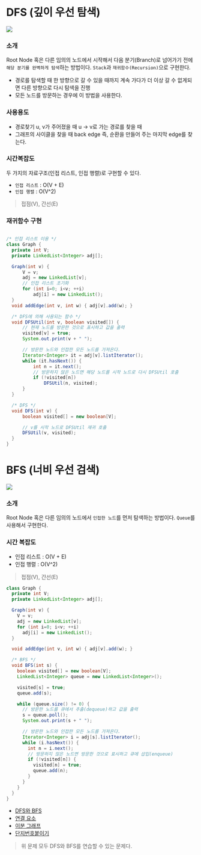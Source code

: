 # DFS (깊이 우선 탐색)

![](https://upload.wikimedia.org/wikipedia/commons/7/7f/Depth-First-Search.gif)


### 소개

Root Node 혹은 다른 임의의 노드에서 시작해서 다음 분기(Branch)로 넘어가기 전에 `해당 분기를 완벽하게 탐색`하는 방법이다.
`Stack`과 `재귀함수(Recursion)`으로 구현한다.

- 경로를 탐색할 때 한 방향으로 갈 수 있을 때까지 계속 가다가 더 이상 갈 수 없게되면 다른 방향으로 다시 탐색을 진행
- 모든 노드를 방문하는 경우에 이 방법을 사용한다.

### 사용용도

- 경로찾기
    u, v가 주어졌을 때 u -> v로 가는 경로를 찾을 때
- 그래프의 사이클을 찾을 때
    back edge 즉, 순환을 만들어 주는 마지막 edge를 찾는다.

### 시간복잡도

두 가지의 자료구조(인접 리스트, 인접 행렬)로 구현할 수 있다.

- `인접 리스트` : O(V + E)
- `인접 행렬` : O(V^2)

> 접점(V), 간선(E)

### 재귀함수 구현

```java

/* 인접 리스트 이용 */
class Graph {
  private int V;
  private LinkedList<Integer> adj[];

  Graph(int v) {
      V = v;
      adj = new LinkedList[v];
      // 인접 리스트 초기화
      for (int i=0; i<v; ++i)
          adj[i] = new LinkedList();
  }
  void addEdge(int v, int w) { adj[v].add(w); }

  /* DFS에 의해 사용되는 함수 */
  void DFSUtil(int v, boolean visited[]) {
      // 현재 노드를 방문한 것으로 표시하고 값을 출력
      visited[v] = true;
      System.out.print(v + " ");

      // 방문한 노드와 인접한 모든 노드를 가져온다.
      Iterator<Integer> it = adj[v].listIterator();
      while (it.hasNext()) {
          int n = it.next();
          // 방문하지 않은 노드면 해당 노드를 시작 노드로 다시 DFSUtil 호출
          if (!visited[n])
              DFSUtil(n, visited);
      }
  }

  /* DFS */
  void DFS(int v) {
      boolean visited[] = new boolean[V];

      // v를 시작 노드로 DFSUtil 재귀 호출
      DFSUtil(v, visited);
  }
}
```

# BFS (너비 우선 검색)

![](https://upload.wikimedia.org/wikipedia/commons/5/5d/Breadth-First-Search-Algorithm.gif)

### 소개

Root Node 혹은 다른 임의의 노드에서 `인접한 노드`를 먼저 탐색하는 방법이다.
`Queue`를 사용해서 구현한다.

### 시간 복잡도

- 인접 리스트 : O(V + E)
- 인접 행렬 : O(V^2)

> 접점(V), 간선(E)

```java
class Graph {
  private int V;
  private LinkedList<Integer> adj[];

  Graph(int v) {
    V = v;
    adj = new LinkedList[v];
    for (int i=0; i<v; ++i)
      adj[i] = new LinkedList();
  }

  void addEdge(int v, int w) { adj[v].add(w); }

  /* BFS */
  void BFS(int s) {
    boolean visited[] = new boolean[V];
    LinkedList<Integer> queue = new LinkedList<Integer>();

    visited[s] = true;
    queue.add(s);

    while (queue.size() != 0) {
      // 방문한 노드를 큐에서 추출(dequeue)하고 값을 출력
      s = queue.poll();
      System.out.print(s + " ");

      // 방문한 노드와 인접한 모든 노드를 가져온다.
      Iterator<Integer> i = adj[s].listIterator();
      while (i.hasNext()) {
        int n = i.next();
        // 방문하지 않은 노드면 방문한 것으로 표시하고 큐에 삽입(enqueue)
        if (!visited[n]) {
          visited[n] = true;
          queue.add(n);
        }
      }
    }
  }
}
```

- [DFS와 BFS](https://www.acmicpc.net/problem/1260)
- [연결 요소](https://www.acmicpc.net/problem/11724)
- [이분 그래프](https://www.acmicpc.net/problem/1707)
- [단지번호붙이기](https://www.acmicpc.net/problem/2667)

> 위 문제 모두 DFS와 BFS를 연습할 수 있는 문제다.